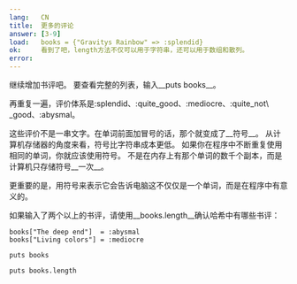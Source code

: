 ```yaml
---
lang:   CN
title:  更多的评论
answer: [3-9]
load:   books = {"Gravitys Rainbow" => :splendid}
ok:     看到了吧，length方法不仅可以用于字符串，还可以用于数组和散列。
error:
---
```


继续增加书评吧。
要查看完整的列表，输入__puts books__。

再重复一遍，评价体系是:splendid、:quite_good、:mediocre、:quite_not\ _good、:abysmal。

这些评价不是一串文字。在单词前面加冒号的话，那个就变成了__符号__。
从计算机存储器的角度来看，符号比字符串成本更低。
如果你在程序中不断重复使用相同的单词，你就应该使用符号。
不是在内存上有那个单词的数千个副本，而是计算机只存储符号__一次__。

更重要的是，用符号来表示它会告诉电脑这不仅仅是一个单词，而是在程序中有意义的。

如果输入了两个以上的书评，请使用__books.length__确认哈希中有哪些书评：

    books["The deep end"]  = :abysmal
    books["Living colors"] = :mediocre
    
    puts books
    
    puts books.length
